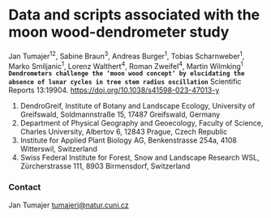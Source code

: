 # Data and scripts associated with the moon wood-dendrometer study

Jan Tumajer<sup>12</sup>, Sabine Braun<sup>3</sup>, Andreas Burger<sup>1</sup>, Tobias Scharnweber<sup>1</sup>, Marko Smiljanic<sup>1</sup>, Lorenz Walthert<sup>4</sup>, Roman Zweifel<sup>4</sup>, Martin Wilmking<sup>1</sup>
**`Dendrometers challenge the ‘moon wood concept’ by elucidating the absence of lunar cycles in tree stem radius oscillation`**
Scientific Reports 13:19904. https://doi.org/10.1038/s41598-023-47013-y 


1.	DendroGreif, Institute of Botany and Landscape Ecology, University of Greifswald, Soldmannstraße 15, 17487 Greifswald, Germany
2.	Department of Physical Geography and Geoecology, Faculty of Science, Charles University, Albertov 6, 12843 Prague, Czech Republic
3.	Institute for Applied Plant Biology AG, Benkenstrasse 254a, 4108 Witterswil, Switzerland
4.	Swiss Federal Institute for Forest, Snow and Landscape Research WSL, Zürcherstrasse 111, 8903 Birmensdorf, Switzerland


### Contact
Jan Tumajer
tumajerj@natur.cuni.cz
